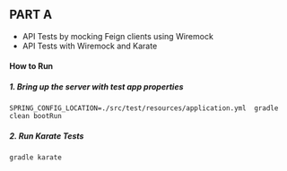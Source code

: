 ## PART A  
- API Tests by mocking Feign clients using Wiremock
- API Tests with Wiremock and Karate

#### How to Run  

##### 1. Bring up the server with test app properties  
`SPRING_CONFIG_LOCATION=./src/test/resources/application.yml  gradle clean bootRun`

##### 2. Run Karate Tests  
`gradle karate`  
